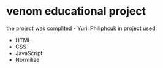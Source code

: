 # venom educational project
the project was complited - Yurii Philiphcuk
in project used: 
- HTML
- CSS
- JavaScript
- Normilize
